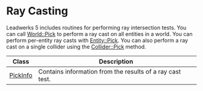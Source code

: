 # Ray Casting #
Leadwerks 5 includes routines for performing ray intersection tests. You can call [World::Pick](API_World_Pick_FP.md) to
perform a ray cast on all entities in a world. You can perform per-entity ray casts with [Entity::Pick](API_Entity_Pick_FP.md).
You can also perform a ray cast on a single collider using the [Collider::Pick](API_Collider_Pick_FP.md) method.

| Class | Description |
| ----- | ----- |
| [PickInfo](API_PickInfo_FP.md) | Contains information from the results of a ray cast test. |
